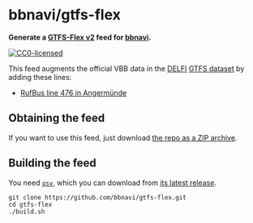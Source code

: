 # bbnavi/gtfs-flex

**Generate a [GTFS-Flex v2](https://github.com/MobilityData/gtfs-flex/blob/130eb67c7dfac846b74625747e2623429d9f8f64/spec/reference.md) feed for [bbnavi](https://bbnavi.de).**

[![CC0-licensed](https://img.shields.io/github/license/bbnavi/gtfs-flex.svg)](LICENSE)

This feed augments the official VBB data in the [DELFI](https://www.delfi.de) [GTFS dataset](https://de.data.public-transport.earth/gtfs-germany.zip) by adding these lines:

- [RufBus line 476 in Angermünde](https://uvg-online.com/rufbus-angermuende/)


## Obtaining the feed

If you want to use this feed, just download [the repo as a ZIP archive](https://github.com/bbnavi/gtfs-flex/archive/refs/heads/main.zip).



## Building the feed

You need [`qsv`](https://github.com/jqnatividad/qsv), which you can download from [its latest release](https://github.com/jqnatividad/qsv/releases/latest).

```shell
git clone https://github.com/bbnavi/gtfs-flex.git
cd gtfs-flex
./build.sh
```
